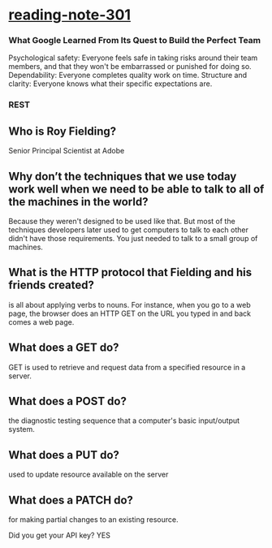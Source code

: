 # [reading-note-301](https://mohammadsilwadi.github.io/reading-note-301/)

### What Google Learned From Its Quest to Build the Perfect Team

Psychological safety: Everyone feels safe in taking risks around their team members, and that they won't be embarrassed or punished for doing so. Dependability: Everyone completes quality work on time. Structure and clarity: Everyone knows what their specific expectations are.

### REST

## Who is Roy Fielding?

Senior Principal Scientist at Adobe

## Why don’t the techniques that we use today work well when we need to be able to talk to all of the machines in the world?

Because they weren't designed to be used like that.
 But most of the techniques developers later used to get computers to talk to each other didn't have those requirements. You just needed to talk to a small group of machines.

## What is the HTTP protocol that Fielding and his friends created?

is all about applying verbs to nouns. For instance, when you go to a web page, the browser does an HTTP GET on the URL you typed in and back comes a web page.

## What does a GET do?

GET is used to retrieve and request data from a specified resource in a server.

## What does a POST do?

 the diagnostic testing sequence that a computer's basic input/output system.

## What does a PUT do?

 used to update resource available on the server

## What does a PATCH do?

 for making partial changes to an existing resource.

 Did you get your API key?
 YES

